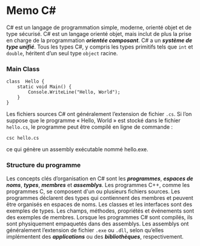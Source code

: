 # Memo C#

C# est un langage de programmation simple, moderne, orienté objet et de type sécurisé. C# est un langage orienté objet, mais inclut de plus la prise en charge de la programmation **_orientée composant_**.
C# a un  **_système de type unifié_**.  Tous les types C#, y compris les types primitifs tels que  `int`  et  `double`, héritent d’un seul type  `object`  racine.

### Main Class
    class  Hello { 
	    static void Main() { 
		    Console.WriteLine("Hello, World"); 
		}
	}

Les fichiers sources C# ont généralement l’extension de fichier  `.cs`.  Si l’on suppose que le programme « Hello, World » est stocké dans le fichier  `hello.cs`, le programme peut être compilé en ligne de commande :
```
csc hello.cs
```
ce qui génère un assembly exécutable nommé hello.exe.
### Structure du programme
Les concepts clés d’organisation en C# sont les  **_programmes_**,  **_espaces de noms_**,  **_types_**,  **_membres_**  et  **_assemblys_**.  Les programmes C++, comme les programmes C, se composent d'un ou plusieurs fichiers sources.  Les programmes déclarent des types qui contiennent des membres et peuvent être organisés en espaces de noms.  Les classes et les interfaces sont des exemples de types.  Les champs, méthodes, propriétés et événements sont des exemples de membres.  Lorsque les programmes C# sont compilés, ils sont physiquement empaquetés dans des assemblys.  Les assemblys ont généralement l’extension de fichier  `.exe`  ou  `.dll`, selon qu’elles implémentent des  **_applications_**  ou des  **_bibliothèques_**, respectivement.


<!--stackedit_data:
eyJoaXN0b3J5IjpbLTE1NjM1NDU5MzUsMTE3ODMzMzkzOSwxMD
ExMDQ1MDk3XX0=
-->